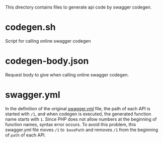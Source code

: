 This directory contains files to generate api code by swagger codegen.

# codegen.sh

Script for calling online swagger codegen

# codegen-body.json

Request body to give when calling online swagger codegen.

# swagger.yml

In the definition of the original [swagger.yml](http://swagger.nature/global/swagger.yml) file, the path of each API is started with `/1`, and when codegen is executed, the generated function name starts with `1`. Since PHP does not allow numbers at the beginning of function names, syntax error occurs. To avoid this problem, this swagger.yml file moves `/1` to` basePath` and removes `/1` from the beginning of `path` of each API.
